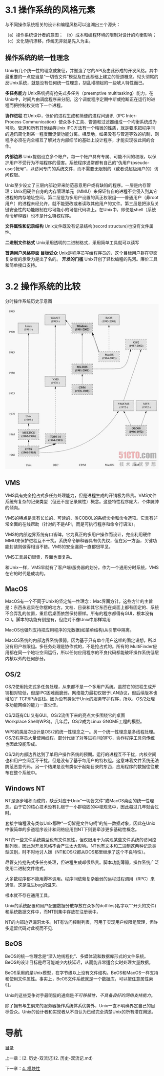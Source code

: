 # 3.1 操作系统的风格元素

与不同操作系统相关的设计和编程风格可以追溯出三个源头：

（a）操作系统设计者的意图；
（b）成本和编程环境的限制对设计的均衡影响；
（c）文化随机漂移，传统无非就是先入为主。

## 操作系统的统一性理念
Unix有几个统一性的理念或象征，并塑造了它的API及由此形成的开发风格。其中最重要的一点应当是“一切皆文件”模型及在此基础上建立的管道概念。彻头彻尾的反Unix系统，就是没有任何统一性理念，胡乱堆砌起的一些唬人特性而已。

**多任务能力** Unix系统拥有抢先式多任务（preemptive multitasking）能力。在Unix中，时间片由调度程序来分配，这个调度程序定期中断或抢断正在运行的进程而把控制权交给下一个进程。

**协作进程** 在Unix中，低价的进程生成和简便的进程间通讯（IPC Inter-Process Communication）使众多小工具、管道和过滤器组成一个均衡系统成为可能。管道和所有其他经典Unix IPC方法有一个精微的性质，就是要求把程序间的通讯简化到某一程度而促使功能分离。相反地，如果没有与管道等效的机制，则程序必须在完全相互了解对方内部细节的基础上设计程序，才能实现彼此间的合作。

**内部边界** Unix提倡设立多个帐户，每一个帐户具有专属、可能不同的权限，以保护用户不受行为不端程序的侵害。系统程序通常都有自己的“伪用户(pseudo-user)帐号”，以访问专门的系统文件，而不需要无限制的（或者说超级用户的）访问权限。

Unix至少设立了三层内部边界来防范恶意用户或有缺陷的程序。一层是内存管理：Unix用硬件自身的内存管理单元（MMU）来保证各自的进程不会侵入到其它进程的内存地址空间。第二层是为多用户设置的真正权限组——普通用户（非root用户）的进程未经允许，就不能更改或者读取其他用户的文件。第三层是把涉及关键安全性的功能限制在尽可能小的可信代码块上。在Unix中，即使是shell（系统命令解释器）也不是什么特权程序。

**文件属性和记录结构** Unix文件既没有记录结构(record structure)也没有文件属性。

**二进制文件格式** Unix采用透明的二进制格式，采用简单工具就可以读写

**首选用户风格界面**
**目标受众** Unix是程序员写给程序员的，这个目标用户群在界面复杂度的承受力是出了名的。
**开发的门槛** Unix开创了轻松编程的先河。廉价工具和简单接口支持。

# 3.2 操作系统的比较

分时操作系统历史示意图
![](img/chap3/img0.png)

## VMS
VMS具有完全抢占式多任务处理能力，但是进程生成的开销极为昂贵。VMS文件系统有复杂的记录类型（但还不是记录属性）概念。这些特性程序庞大、个体臃肿的倾向。

VMS的特点是具有长长的、可读的、类COBOL的系统命令和命令选项。它具有非常全面的在线帮助（针对的不是API，而是可执行程序和命令行语法）。

VMS的内部边界系统有口皆碑。它为真正的多用户操作而设计，完全利用硬件MMU来保护进程互不干扰。系统命令解释器具有优先权，但在另一方面，关键功能封装则做得相当不错。VMS的安全漏洞一直都很罕见。

VMS工具最初很贵，界面也很复杂。

和Unix一样，VMS早就有了客户端/服务器的划分。作为一个通用分时系统，VMS在它的时代是成功的。

## MacOS
MacOS有一个不同于Unix的坚定统一性理念：Mac界面方针。这些方针的主旨是：东西永远呆在你摆的地方。文档、目录和其它东西在桌面上都有固定的、系统不会弄乱的位置，重启后桌面依然保持原样。所有的程序都得有GUI，根本没有CLI。脚本的功能有倒是有，但绝对不像Unix中那样常用

MacOS也强烈支持把应用程序的元数据(如菜单结构)从引擎中隔离。

MacOS系统的内部边界系统很弱。因为基于只有单个用户这样的固定设想，所以没有用户权限组。多任务处理是协作式的，不是抢占式的。所有的 MultiFinder应用都在同一个地址空间运行，所以任何应用程序的不良代码都能破坏操作系统低层内核以外的任何部分。

## OS/2
OS/2使用抢先式多任务处理，从来都不是一个多用户系统。虽然它的进程生成开销相对较低，但是IPC困难而脆弱。网络能力最初仅限于LAN协议，但后续版本也增加了 TCP/IP协议栈。因为没有类似于Unix的服务守护程序，所以，OS/2处理多功能网络的能力一直欠佳。

OS/2既有CLI又有GUI。OS/2流传下来的亮点大多围绕它的桌面Workplace Shell(WPS)。几年后，OS/2成为Linux GNOME工程的模型。

WPS的类层次设计是OS/2的统一性理念之一。另一个统一性理念是多线程处理。OS/2程序员大量使用线程，部分代替了对等进程间的IPC，协作程序工具包传统也因此没能形成。

OS/2的内部边界达到了单用户操作系统的预期。运行的进程互不干扰，内核空间也和用户空间互不干扰，但是没有了基于每用户的特权组。这意味着文件系统无法防范恶意代码。另一个结果是没有类似于起始目录的东西，应用程序的数据往往散布在整个系统中。

## Windows NT
NT是逐步堆积而成的，缺乏对应于Unix“一切皆文件”或MacOS桌面的统一性理念。由于它的核心技术没有扎根于一小群稳固的中枢观念中，因此每过几年就会过时。

套接字编程没有类似Unix那种“一切皆是文件句柄”的统一数据对象，因此在Unix中很简单的多道程序设计和网络应用到NT下则要牵涉更多基础性概念。

NT的一些文件系统类型也有文件属性，但仅限用于为实现某些文件系统的访问控制列表，因此对开发风格不会产生太大影响。NT也有文本和二进制这两种记录类型区别，时不时地讨人嫌（NT和OS/2都从DOS那里继承了这个不良特性）。

尽管支持抢先式多任务处理，但进程生成却很昂贵。脚本功能薄弱，操作系统广泛使用二进制文件格式。

大多数程序都不能用脚本调用。程序间依赖复杂脆弱的远程过程调用（RPC）来通信，这是滋生bug的温床。

根本就不存在通用工具。

Unix的系统配置和用户配置数据分散存放在众多的dotfiles(名字以“.”开头的文件)和系统数据文件中，而NT则集中存放在注册表中。

NT的内部边界漏洞太多。NT有访问控制列表，可用于实现用户权限组管理，但许多遗留代码对此视而不见.

## BeOS
BeOS的统一性理念是“深入地线程化”、多媒体流和数据库形式的文件系统。BeOS的设计目标是尽可能减少内核延迟，从而能非常适合实时处理大量数据。
    
BeOS采用的是Unix模型，在字节级以上没有文件结构。BeOS和MacOS一样支持和使用文件属性。事实上，BeOS文件系统就是一个数据库，可以按任意属性索引。

Unix的这些竞争对手最明显的通病是*不可移植性，不具备良好的网络支持能力*。

除了拥有与生俱来的服务器操作系统体系优势外，Unix一直不明确界定自己的目标受众。Unix的设计者和实现者从不自认为已经完全清楚Unix的所有潜在用途。

# 导航

[目录](README.md)

上一章：[2. 历史-双流记](2. 历史-双流记.md)

下一章：[4. 模块性](4. 模块性.md)
